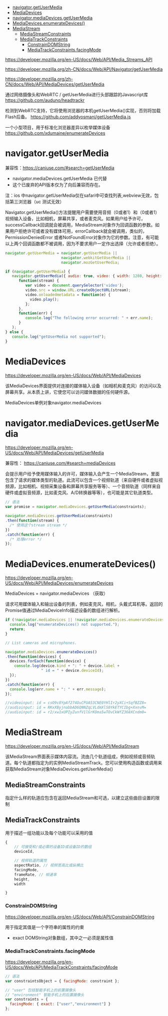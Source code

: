 
<!-- TOC -->

- [navigator.getUserMedia](#navigatorgetusermedia)
- [MediaDevices](#mediadevices)
- [navigator.mediaDevices.getUserMedia](#navigatormediadevicesgetusermedia)
- [MediaDevices.enumerateDevices()](#mediadevicesenumeratedevices)
- [MediaStream](#mediastream)
    - [MediaStreamConstraints](#mediastreamconstraints)
    - [MediaTrackConstraints](#mediatrackconstraints)
        - [ConstrainDOMString](#constraindomstring)
        - [MediaTrackConstraints.facingMode](#mediatrackconstraintsfacingmode)

<!-- /TOC -->

https://developer.mozilla.org/en-US/docs/Web/API/Media_Streams_API

https://developer.mozilla.org/zh-CN/docs/Web/API/Navigator/getUserMedia

https://developer.mozilla.org/zh-CN/docs/Web/API/MediaDevices/getUserMedia


通过网络摄像头和WebRTC / getUserMedia进行头部跟踪的Javascript库
https://github.com/auduno/headtrackr

检测到WebRTC支持，它将使用浏览器的本机getUserMedia()实现，否则将加载Flash后备。
https://github.com/addyosmani/getUserMedia.js

一个小型项目，用于标准化浏览器差异以枚举媒体设备
https://github.com/xdumaine/enumerateDevices

# navigator.getUserMedia

兼容性：https://caniuse.com/#search=getUserMedia

* navigator.mediaDevices.getUserMedia 已代替
* 这个已废弃的API版本仅为了向后兼容而存在。

注：ios 中navigator.getUserMedia仅在safari中可查找列表,webview无效，包括第三浏览器（uc 测试无效）

Navigator.getUserMedia()方法提醒用户需要使用音频（0或者1）和（0或者1）视频输入设备，比如相机，屏幕共享，或者麦克风。如果用户给予许可，successCallback回调就会被调用，MediaStream对象作为回调函数的参数。如果用户拒绝许可或者没有媒体可用，errorCallback就会被调用，类似的，PermissionDeniedError 或者NotFoundError对象作为它的参数。注意，有可能以上两个回调函数都不被调用，因为不要求用户一定作出选择（允许或者拒绝）。

```js
navigator.getUserMedia = navigator.getUserMedia ||
                         navigator.webkitGetUserMedia ||
                         navigator.mozGetUserMedia;

if (navigator.getUserMedia) {
   navigator.getUserMedia({ audio: true, video: { width: 1280, height: 720 } },
      function(stream) {
         var video = document.querySelector('video');
         video.src = window.URL.createObjectURL(stream);
         video.onloadedmetadata = function(e) {
           video.play();
         };
      },
      function(err) {
         console.log("The following error occurred: " + err.name);
      }
   );
} else {
   console.log("getUserMedia not supported");
}
```

# MediaDevices

https://developer.mozilla.org/en-US/docs/Web/API/MediaDevices

该MediaDevices界面提供对连接的媒体输入设备（如相机和麦克风）的访问以及屏幕共享。从本质上讲，它使您可以访问媒体数据的任何硬件源。

MediaDevices单例对象navigator.mediaDevices

# navigator.mediaDevices.getUserMedia

https://developer.mozilla.org/en-US/docs/Web/API/MediaDevices/getUserMedia

兼容性：
https://caniuse.com/#search=mediaDevices

会提示用户给予使用媒体输入的许可，媒体输入会产生一个MediaStream，里面包含了请求的媒体类型的轨道。此流可以包含一个视频轨道（来自硬件或者虚拟视频源，比如相机、视频采集设备和屏幕共享服务等等）、一个音频轨道（同样来自硬件或虚拟音频源，比如麦克风、A/D转换器等等），也可能是其它轨道类型。

```js
// 语法
var promise = navigator.mediaDevices.getUserMedia(constraints);
```

```js
navigator.mediaDevices.getUserMedia(constraints)
.then(function(stream) {
  /* 使用这个stream stream */
})
.catch(function(err) {
  /* 处理error */
});
```


# MediaDevices.enumerateDevices()

https://developer.mozilla.org/en-US/docs/Web/API/MediaDevices/enumerateDevices

MediaDevices = navigator.mediaDevices （获取）

请求可用媒体输入和输出设备的列表，例如麦克风，相机，头戴式耳机等。返回的Promise值通过MediaDeviceInfo描述设备的数组进行解析。

```js
if (!navigator.mediaDevices || !navigator.mediaDevices.enumerateDevices) {
  console.log("enumerateDevices() not supported.");
  return;
}

// List cameras and microphones.

navigator.mediaDevices.enumerateDevices()
.then(function(devices) {
  devices.forEach(function(device) {
    console.log(device.kind + ": " + device.label +
                " id = " + device.deviceId);
  });
})
.catch(function(err) {
  console.log(err.name + ": " + err.message);
});

//videoinput: id = csO9c0YpAf274OuCPUA53CNE0YHlIr2yXCi+SqfBZZ8=
//audioinput: id = RKxXByjnabbADGQNNZqLVLdmXlS0YkETYCIbg+XxnvM=
//audioinput: id = r2/xw1xUPIyZunfV1lGrKOma5wTOvCkWfZ368XCndm0=
```

# MediaStream

https://developer.mozilla.org/en-US/docs/Web/API/MediaStream

该MediaStream界面表示媒体内容流。流由几个轨道组成，例如视频或音频轨道。每个轨道都指定为的实例MediaStreamTrack。您可以使用构造函数或调用来获取MediaStream对象MediaDevices.getUserMedia()

## MediaStreamConstraints

指定什么样的轨道应包含在返回MediaStream和可选，以建立这些曲目设置的限制

## MediaTrackConstraints

用于描述一组功能以及每个功能可以采用的值
```js
{
    // 可接受和/或必需的设备ID或设备ID的数组
    deviceId,

    // 视频轨道的属性
    aspectRatio, // 视频宽高比或纵横比
    facingMode,
    frameRate, // 帧速率
    height,
    width

}
```

### ConstrainDOMString

https://developer.mozilla.org/en-US/docs/Web/API/ConstrainDOMString

用于指定其值是一个字符串的属性的约束

* exact DOMString对象数组，其中之一必须是属性值

### MediaTrackConstraints.facingMode

https://developer.mozilla.org/en-US/docs/Web/API/MediaTrackConstraints/facingMode

```js
// 语法
var constraintsObject = { facingMode: constraint };

// "user" 包括智能手机上的前置摄像头
// "environment" 智能手机上的后置摄像头
var constraints = {
  facingMode: { exact: ["user","environment"] }
};
```

